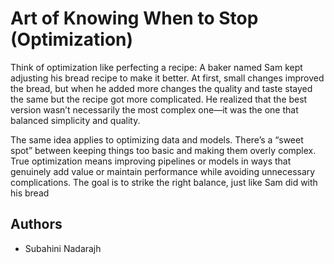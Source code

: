 # Art of Knowing When to Stop (Optimization)
Think of optimization like perfecting a recipe: A baker named Sam kept adjusting his bread recipe to make it better. 
At first, small changes improved the bread, but when he added more changes the quality and taste stayed the same but the recipe got more complicated. He realized that the best version wasn’t necessarily the most complex one—it was the one that balanced simplicity and quality.

The same idea applies to optimizing data and models. There’s a “sweet spot” between keeping things too basic and making them overly complex. True optimization means improving pipelines or models in ways that genuinely add value or maintain performance while avoiding unnecessary complications. The goal is to strike the right balance, just like Sam did with his bread

## Authors
- Subahini Nadarajh
